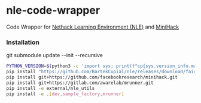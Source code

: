 # nle-code-wrapper

Code Wrapper for [Nethack Learning Environment (NLE)](https://github.com/facebookresearch/nle) and [MiniHack](https://github.com/facebookresearch/minihack)

### Installation

git submodule update --init --recursive

```bash
PYTHON_VERSION=$(python3 -c 'import sys; print(f"cp{sys.version_info.major}{sys.version_info.minor}")')
pip install "https://github.com/BartekCupial/nle/releases/download/fair/nle-0.9.0-${PYTHON_VERSION}-${PYTHON_VERSION}-manylinux_2_17_$(uname -m).manylinux2014_x86_64.whl"
pip install git+https://github.com/facebookresearch/minihack.git
pip install git+https://gitlab.com/awarelab/mrunner.git
pip install -e external/nle_utils
pip install -e .[dev,sample_factory,mrunner]
```
